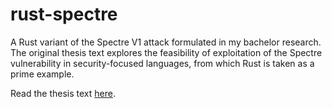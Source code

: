 # rust-spectre
A Rust variant of the Spectre V1 attack formulated in my bachelor research. The original thesis text explores the feasibility of exploitation of the Spectre vulnerability in security-focused languages, from which Rust is taken as a prime example.

Read the thesis text [here](./thesis.pdf).

